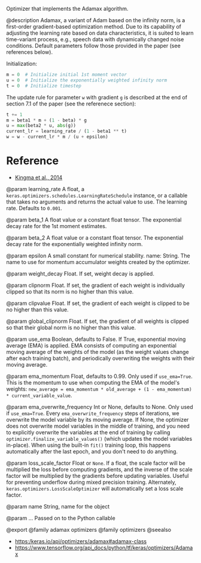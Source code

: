 Optimizer that implements the Adamax algorithm.

@description
Adamax, a variant of Adam based on the infinity norm, is a first-order
gradient-based optimization method. Due to its capability of adjusting the
learning rate based on data characteristics, it is suited to learn
time-variant process, e.g., speech data with dynamically changed noise
conditions. Default parameters follow those provided in the paper (see
references below).

Initialization:

```python
m = 0  # Initialize initial 1st moment vector
u = 0  # Initialize the exponentially weighted infinity norm
t = 0  # Initialize timestep
```

The update rule for parameter `w` with gradient `g` is described at the end
of section 7.1 of the paper (see the referenece section):

```python
t += 1
m = beta1 * m + (1 - beta) * g
u = max(beta2 * u, abs(g))
current_lr = learning_rate / (1 - beta1 ** t)
w = w - current_lr * m / (u + epsilon)
```

# Reference
- [Kingma et al., 2014](http://arxiv.org/abs/1412.6980)

@param learning_rate
A float, a
`keras.optimizers.schedules.LearningRateSchedule` instance, or
a callable that takes no arguments and returns the actual value to
use. The learning rate. Defaults to `0.001`.

@param beta_1
A float value or a constant float tensor. The exponential decay
rate for the 1st moment estimates.

@param beta_2
A float value or a constant float tensor. The exponential decay
rate for the exponentially weighted infinity norm.

@param epsilon
A small constant for numerical stability.
  name: String. The name to use
for momentum accumulator weights created by
the optimizer.

@param weight_decay
Float. If set, weight decay is applied.

@param clipnorm
Float. If set, the gradient of each weight is individually
clipped so that its norm is no higher than this value.

@param clipvalue
Float. If set, the gradient of each weight is clipped to be
no higher than this value.

@param global_clipnorm
Float. If set, the gradient of all weights is clipped
so that their global norm is no higher than this value.

@param use_ema
Boolean, defaults to False. If True, exponential moving average
(EMA) is applied. EMA consists of computing an exponential moving
average of the weights of the model (as the weight values change after
each training batch), and periodically overwriting the weights with
their moving average.

@param ema_momentum
Float, defaults to 0.99. Only used if `use_ema=True`.
This is the momentum to use when computing
the EMA of the model's weights:
`new_average = ema_momentum * old_average + (1 - ema_momentum) *
current_variable_value`.

@param ema_overwrite_frequency
Int or None, defaults to None. Only used if
`use_ema=True`. Every `ema_overwrite_frequency` steps of iterations,
we overwrite the model variable by its moving average.
If None, the optimizer
does not overwrite model variables in the middle of training, and you
need to explicitly overwrite the variables at the end of training
by calling `optimizer.finalize_variable_values()`
(which updates the model
variables in-place). When using the built-in `fit()` training loop,
this happens automatically after the last epoch,
and you don't need to do anything.

@param loss_scale_factor
Float or `None`. If a float, the scale factor will
be multiplied the loss before computing gradients, and the inverse of
the scale factor will be multiplied by the gradients before updating
variables. Useful for preventing underflow during mixed precision
training. Alternately, `keras.optimizers.LossScaleOptimizer` will
automatically set a loss scale factor.

@param name
String, name for the object

@param ...
Passed on to the Python callable

@export
@family adamax optimizers
@family optimizers
@seealso
+ <https:/keras.io/api/optimizers/adamax#adamax-class>
+ <https://www.tensorflow.org/api_docs/python/tf/keras/optimizers/Adamax>

